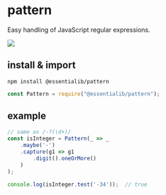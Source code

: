 # pattern
Easy handling of JavaScript regular expressions.  

<a href="https://www.npmjs.com/package/@essentialib/pattern" target="_blank"><img src="https://img.shields.io/badge/npm-%40essentialib%2Fpattern-gray?logo=npm&labelColor=cc3534&link=https%3A%2F%2Fwww.npmjs.com%2Fpackage%2F%40essentialib%2Fpattern"></a>

## install & import
```shell
npm install @essentialib/pattern
```
```js
const Pattern = require("@essentialib/pattern");
```

## example
```js
// same as /-?(\d+)/
const isInteger = Pattern(_ => _
    .maybe('-')  
    .capture(g1 => g1
        .digit().oneOrMore()
    )
);

console.log(isInteger.test('-34'));  // true
```
